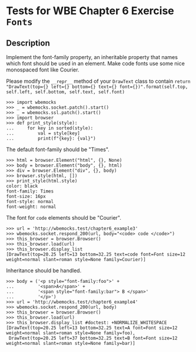 Tests for WBE Chapter 6 Exercise `Fonts`
=======================

Description
-----------

Implement the font-family property, an inheritable property that names which
  font should be used in an element.
Make code fonts use some nice monospaced font like Courier.


Please modify the `__repr__` method of your `DrawText` class to contain
`return "DrawText(top={} left={} bottom={} text={} font={})".format(self.top, self.left, self.bottom, self.text, self.font)`

    >>> import wbemocks
    >>> _ = wbemocks.socket.patch().start()
    >>> _ = wbemocks.ssl.patch().start()
    >>> import browser
    >>> def print_style(style):
    ...     for key in sorted(style):
    ...         val = style[key]
    ...         print(f"{key}: {val}")

The default font-family should be "Times".

    >>> html = browser.Element("html", {}, None)
    >>> body = browser.Element("body", {}, html)
    >>> div = browser.Element("div", {}, body)
    >>> browser.style(html, [])
    >>> print_style(html.style)
    color: black
    font-family: Times
    font-size: 16px
    font-style: normal
    font-weight: normal

The font for `code` elements should be "Courier".

    >>> url = 'http://wbemocks.test/chapter6_example3'
    >>> wbemocks.socket.respond_200(url, body="<code> code </code>")
    >>> this_browser = browser.Browser()
    >>> this_browser.load(url)
    >>> this_browser.display_list
    [DrawText(top=20.25 left=13 bottom=32.25 text=code font=Font size=12 weight=normal slant=roman style=None family=Courier)]

Inheritance should be handled.

    >>> body = ('<p style="font-family:foo">' +
    ...         '<span>A</span>' +
    ...         '<span style="font-family:bar"> B </span>'
    ...         '</p>')
    >>> url = 'http://wbemocks.test/chapter6_example4'
    >>> wbemocks.socket.respond_200(url, body)
    >>> this_browser = browser.Browser()
    >>> this_browser.load(url)
    >>> this_browser.display_list #doctest: +NORMALIZE_WHITESPACE
    [DrawText(top=20.25 left=13 bottom=32.25 text=A font=Font size=12 weight=normal slant=roman style=None family=foo),
     DrawText(top=20.25 left=37 bottom=32.25 text=B font=Font size=12 weight=normal slant=roman style=None family=bar)]
